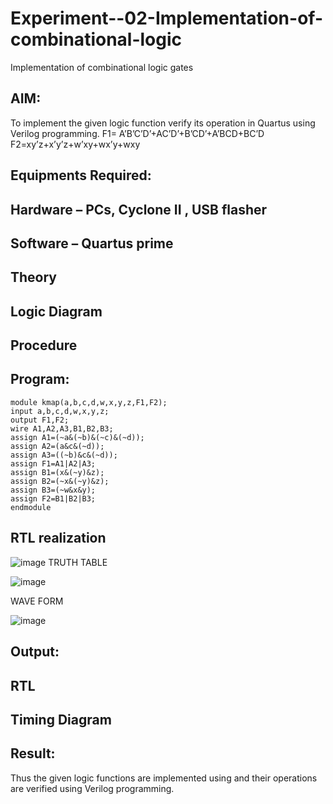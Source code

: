 # Experiment--02-Implementation-of-combinational-logic
Implementation of combinational logic gates
 
## AIM:
To implement the given logic function verify its operation in Quartus using Verilog programming.
 F1= A’B’C’D’+AC’D’+B’CD’+A’BCD+BC’D
F2=xy’z+x’y’z+w’xy+wx’y+wxy
 
 
 
## Equipments Required:
## Hardware – PCs, Cyclone II , USB flasher
## Software – Quartus prime


## Theory
 

## Logic Diagram
## Procedure
## Program:
````
module kmap(a,b,c,d,w,x,y,z,F1,F2);
input a,b,c,d,w,x,y,z;
output F1,F2;
wire A1,A2,A3,B1,B2,B3;
assign A1=(~a&(~b)&(~c)&(~d));
assign A2=(a&c&(~d));
assign A3=((~b)&c&(~d));
assign F1=A1|A2|A3;
assign B1=(x&(~y)&z);
assign B2=(~x&(~y)&z);
assign B3=(~w&x&y);
assign F2=B1|B2|B3;
endmodule
````
## RTL realization

![image](https://github.com/vanabharath2005/Experiment--02-Implementation-of-combinational-logic-/assets/147222071/94dbc144-b4ee-478d-bb9d-5a4fca3ee56b)
TRUTH TABLE

![image](https://github.com/vanabharath2005/Experiment--02-Implementation-of-combinational-logic-/assets/147222071/477e13d6-9b2d-4edb-af74-db7e1716b558)

WAVE FORM

![image](https://github.com/vanabharath2005/Experiment--02-Implementation-of-combinational-logic-/assets/147222071/b0e1101c-6722-4174-8555-860178fe1bff)

## Output:
## RTL
## Timing Diagram
## Result:
Thus the given logic functions are implemented using  and their operations are verified using Verilog programming.
